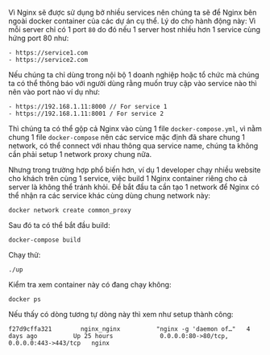 Vì Nginx sẽ được sử dụng bở nhiều services nên chúng ta sẽ để Nginx bên ngoài docker container của các dự án cụ thể.
Lý do cho hành động này: Vì mỗi server chỉ có 1 port `80` do đó nếu 1 server host nhiều hơn 1 service cùng hứng port 80 như:

```
- https://service1.com
- https://service2.com
```

Nếu chúng ta chỉ dùng trong nội bộ 1 doanh nghiệp hoặc tổ chức mà chúng ta có thể thông báo với người dùng rằng muốn truy cập vào
service nào thì nên vào port nào ví dụ như:

```
- https://192.168.1.11:8000 // For service 1
- https://192.168.1.11:8001 / For service 2
```

Thì chúng ta có thể gộp cả Nginx vào cùng 1 file `docker-compose.yml`, vì nằm chung 1 file `docker-compose` nên các service
mặc định đã share chung 1 network, có thể connect với nhau thông qua service name, chúng ta không cần phải setup 1 network proxy chung nữa.

Nhưng trong trường hợp phổ biến hơn, ví dụ 1 developer chạy nhiều website cho khách trên cùng 1 service, việc build 1 Nginx container
riêng cho cả server là không thể tránh khỏi. Để bắt đầu ta cần tạo 1 network để Nginx có thể nhận ra các service khác cùng dùng chung
network này:

```
docker network create common_proxy
```

Sau đó ta có thể bắt đầu build:

```
docker-compose build
```

Chạy thử:

```
./up
```

Kiểm tra xem container này có đang chạy không:

```
docker ps
```

Nếu thấy có dòng tương tự dòng này thì xem như setup thành công:

```
f27d9cffa321        nginx_nginx          "nginx -g 'daemon of…"   4 days ago          Up 25 hours             0.0.0.0:80->80/tcp, 0.0.0.0:443->443/tcp   nginx
```
